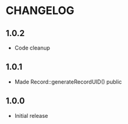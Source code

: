 # CHANGELOG

## 1.0.2

 * Code cleanup


## 1.0.1

 * Made Record::generateRecordUID() public


## 1.0.0

 * Initial release
